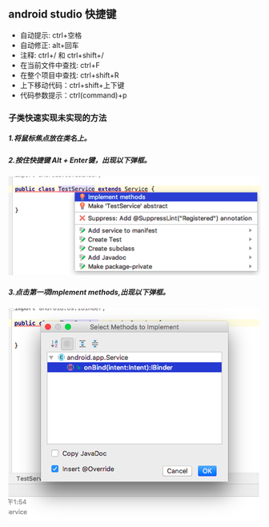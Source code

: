 ## android studio 快捷键
* 自动提示: ctrl+空格
* 自动修正: alt+回车
* 注释: ctrl+/ 和 ctrl+shift+/
* 在当前文件中查找: ctrl+F
* 在整个项目中查找: ctrl+shift+R
* 上下移动代码：ctrl+shift+上下键
* 代码参数提示：ctrl(command)+p

### 子类快速实现未实现的方法

##### 1.将鼠标焦点放在类名上。
##### 2.按住快捷键 Alt + Enter键，出现以下弹框。
![](/assets/显示必须实现的方法.png)

##### 3.点击第一项Implement methods,出现以下弹框。
![](/assets/显示必须实现的方法1.png)